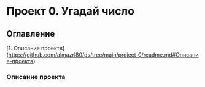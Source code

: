 # Проект 0. Угадай число

## Оглавление
[1. Описание проектв] (https://github.com/almazrl80/ds/tree/main/project_0/readme.md#Описание-проекта)
### Описание проекта